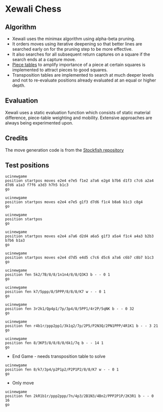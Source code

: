# Xewali Chess

## Algorithm
- Xewali uses the minimax algorithm using alpha-beta pruning. 
- It orders moves using iterative deepening so that better lines are searched early on for the pruning step to be more effective. 
- It also searches for all subsequent return captures on a square if the search ends at a capture move. 
- [Piece tables](https://www.chessprogramming.org/Simplified_Evaluation_Function) to amplify importance of a piece at certain squares is implemented to attract pieces to good squares.
- Transposition tables are implemented to search at much deeper levels and not to re-evaluate positions already evaluated at an equal or higher depth.


## Evaluation
Xewali uses a static evaluation function which consists of static material difference, piece-table weighting and mobility. Extensive approaches are always being experimented upon.

## Credits
The move generation code is from the [Stockfish repository](https://github.com/daylen/stockfish-mac/tree/master/Chess)

## Test positions
```
ucinewgame
position startpos moves e2e4 e7e5 f1e2 a7a6 e2g4 b7b6 d1f3 c7c6 a2a4 d7d6 a1a3 f7f6 a3d3 h7h5 b1c3
go

ucinewgame
position startpos moves e2e4 e7e5 g1f3 d7d6 f1c4 b8a6 b1c3 c8g4
go

ucinewgame
position startpos
go

ucinewgame
position startpos moves e2e4 a7a6 d2d4 a6a5 g1f3 a5a4 f1c4 a4a3 b2b3 b7b6 b1a3
go

ucinewgame
position startpos moves e2e4 d7d5 e4d5 c7c6 d5c6 a7a6 c6b7 c8b7 b1c3
go

ucinewgame
position fen 5k2/7B/8/8/1n1n4/8/8/Q3K3 b - - 0 1
go

ucinewgame
position fen k7/5ppp/8/5PPP/8/8/8/K7 w - - 0 1 
go

ucinewgame
position fen 3r2k1/Qp4p1/7p/3p4/8/5PP1/4r2P/5qNK b - - 0 32 
go

ucinewgame
position fen r4b1r/ppp2pp1/3k1q2/7p/2P5/P2N3Q/2PN1PPP/4R1K1 b - - 3 21 
go

ucinewgame
position fen 8/3KP3/8/8/8/8/6k1/7q b - - 14 1
go 

```

- End Game - needs transposition table to solve
```
ucinewgame
position fen 8/k7/3p4/p2P1p2/P2P1P2/8/8/K7 w - - 0 1 
go
```

- Only move
```
ucinewgame
position fen 2kR1b1r/ppp2ppp/7n/4p3/2B1N3/4Bn2/PPP2P1P/2K3R1 b - - 0 16 
go
```
